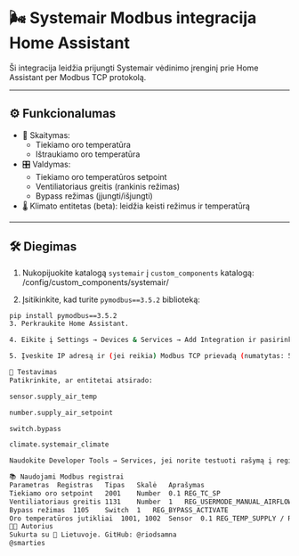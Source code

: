 # 🌬️ Systemair Modbus integracija Home Assistant

Ši integracija leidžia prijungti Systemair vėdinimo įrenginį prie Home Assistant per Modbus TCP protokolą.

---

## ⚙️ Funkcionalumas

- 📡 Skaitymas:
  - Tiekiamo oro temperatūra
  - Ištraukiamo oro temperatūra
- 🎛️ Valdymas:
  - Tiekiamo oro temperatūros setpoint
  - Ventiliatoriaus greitis (rankinis režimas)
  - Bypass režimas (įjungti/išjungti)
- 🌡️ Klimato entitetas (beta): leidžia keisti režimus ir temperatūrą

---

## 🛠️ Diegimas

1. Nukopijuokite katalogą `systemair` į `custom_components` katalogą:
/config/custom_components/systemair/

2. Įsitikinkite, kad turite `pymodbus==3.5.2` biblioteką:
```bash
pip install pymodbus==3.5.2
3. Perkraukite Home Assistant.

4. Eikite į Settings → Devices & Services → Add Integration ir pasirinkite Systemair Modbus.

5. Įveskite IP adresą ir (jei reikia) Modbus TCP prievadą (numatytas: 502).

🧪 Testavimas
Patikrinkite, ar entitetai atsirado:

sensor.supply_air_temp

number.supply_air_setpoint

switch.bypass

climate.systemair_climate

Naudokite Developer Tools → Services, jei norite testuoti rašymą į registrus.

📚 Naudojami Modbus registrai
Parametras	Registras	Tipas	Skalė	Aprašymas
Tiekiamo oro setpoint	2001	Number	0.1	REG_TC_SP
Ventiliatoriaus greitis	1131	Number	1	REG_USERMODE_MANUAL_AIRFLOW
Bypass režimas	1105	Switch	1	REG_BYPASS_ACTIVATE
Oro temperatūros jutikliai	1001, 1002	Sensor	0.1	REG_TEMP_SUPPLY / REG_TEMP_EXTRACT
🧑‍💻 Autorius
Sukurta su 💙 Lietuvoje. GitHub: @riodsamna
@smarties
